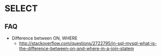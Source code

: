 # SELECT #

## FAQ ##
* Difference between ON, WHERE
    * http://stackoverflow.com/questions/2722795/in-sql-mysql-what-is-the-difference-between-on-and-where-in-a-join-statem

